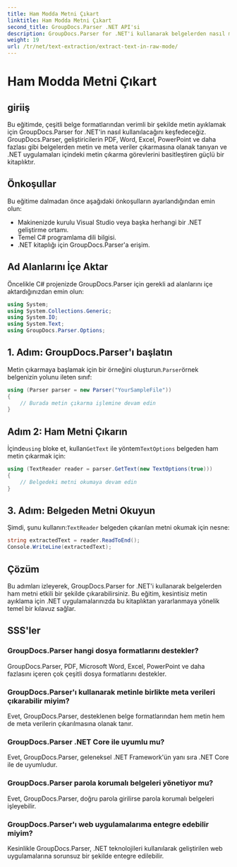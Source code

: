 ```yaml
---
title: Ham Modda Metni Çıkart
linktitle: Ham Modda Metni Çıkart
second_title: GroupDocs.Parser .NET API'si
description: GroupDocs.Parser for .NET'i kullanarak belgelerden nasıl metin ayıklayacağınızı öğrenin. .NET uygulamalarınızda kolay, verimli ve kusursuz metin çıkarma.
weight: 19
url: /tr/net/text-extraction/extract-text-in-raw-mode/
---
```


# Ham Modda Metni Çıkart

## giriiş
Bu eğitimde, çeşitli belge formatlarından verimli bir şekilde metin ayıklamak için GroupDocs.Parser for .NET'in nasıl kullanılacağını keşfedeceğiz. GroupDocs.Parser, geliştiricilerin PDF, Word, Excel, PowerPoint ve daha fazlası gibi belgelerden metin ve meta veriler çıkarmasına olanak tanıyan ve .NET uygulamaları içindeki metin çıkarma görevlerini basitleştiren güçlü bir kitaplıktır.
## Önkoşullar
Bu eğitime dalmadan önce aşağıdaki önkoşulların ayarlandığından emin olun:
- Makinenizde kurulu Visual Studio veya başka herhangi bir .NET geliştirme ortamı.
- Temel C# programlama dili bilgisi.
- .NET kitaplığı için GroupDocs.Parser'a erişim.

## Ad Alanlarını İçe Aktar
Öncelikle C# projenizde GroupDocs.Parser için gerekli ad alanlarını içe aktardığınızdan emin olun:
```csharp
using System;
using System.Collections.Generic;
using System.IO;
using System.Text;
using GroupDocs.Parser.Options;
```
## 1. Adım: GroupDocs.Parser'ı başlatın
 Metin çıkarmaya başlamak için bir örneğini oluşturun.`Parser`örnek belgenizin yolunu ileten sınıf:
```csharp
using (Parser parser = new Parser("YourSampleFile"))
{
    // Burada metin çıkarma işlemine devam edin
}
```
## Adım 2: Ham Metni Çıkarın
 İçinde`using` bloke et, kullan`GetText` ile yöntem`TextOptions` belgeden ham metin çıkarmak için:
```csharp
using (TextReader reader = parser.GetText(new TextOptions(true)))
{
    // Belgedeki metni okumaya devam edin
}
```
## 3. Adım: Belgeden Metni Okuyun
 Şimdi, şunu kullanın:`TextReader` belgeden çıkarılan metni okumak için nesne:
```csharp
string extractedText = reader.ReadToEnd();
Console.WriteLine(extractedText);
```

## Çözüm
Bu adımları izleyerek, GroupDocs.Parser for .NET'i kullanarak belgelerden ham metni etkili bir şekilde çıkarabilirsiniz. Bu eğitim, kesintisiz metin ayıklama için .NET uygulamalarınızda bu kitaplıktan yararlanmaya yönelik temel bir kılavuz sağlar.

## SSS'ler
### GroupDocs.Parser hangi dosya formatlarını destekler?
GroupDocs.Parser, PDF, Microsoft Word, Excel, PowerPoint ve daha fazlasını içeren çok çeşitli dosya formatlarını destekler.
### GroupDocs.Parser'ı kullanarak metinle birlikte meta verileri çıkarabilir miyim?
Evet, GroupDocs.Parser, desteklenen belge formatlarından hem metin hem de meta verilerin çıkarılmasına olanak tanır.
### GroupDocs.Parser .NET Core ile uyumlu mu?
Evet, GroupDocs.Parser, geleneksel .NET Framework'ün yanı sıra .NET Core ile de uyumludur.
### GroupDocs.Parser parola korumalı belgeleri yönetiyor mu?
Evet, GroupDocs.Parser, doğru parola girilirse parola korumalı belgeleri işleyebilir.
### GroupDocs.Parser'ı web uygulamalarıma entegre edebilir miyim?
Kesinlikle GroupDocs.Parser, .NET teknolojileri kullanılarak geliştirilen web uygulamalarına sorunsuz bir şekilde entegre edilebilir.